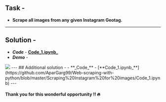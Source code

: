 ## Task -
- **Scrape all images from any given Instagram Geotag.**
---
## Solution -
- **_Code_** - [**Code_1.ipynb_**](https://github.com/AparGarg99/Web-scraping-with-python/blob/master/Scraping%20Instagram%20for%20images/Code_1.ipynb)
- **_Demo_** -
<img src="https://user-images.githubusercontent.com/54896849/84589160-685d9d80-ae4a-11ea-98fc-42d8ae409a4d.gif">
---
## Additional solution -
- **_Code_** - [**Code_1.ipynb_**](https://github.com/AparGarg99/Web-scraping-with-python/blob/master/Scraping%20Instagram%20for%20images/Code_1.ipynb)
---

#### Thank you for this wonderful opportunity !! :fire:
